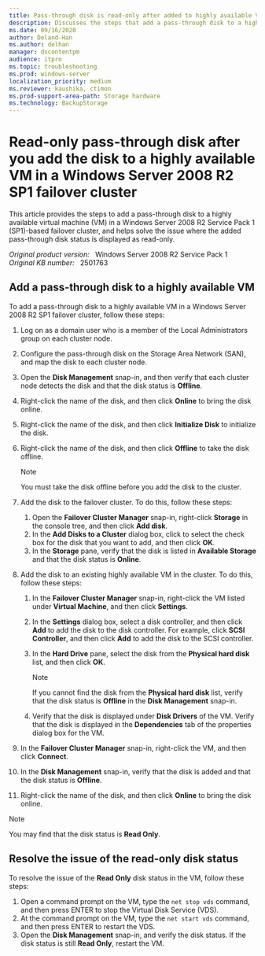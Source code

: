 ```yaml
---
title: Pass-through disk is read-only after added to highly available VM
description: Discusses the steps that add a pass-through disk to a highly available virtual machine (VM) in a Windows Server 2008 R2 SP1-based failover cluster. Resolves an issue of a read-only disk status in the VM.
ms.date: 09/16/2020
author: Deland-Han
ms.author: delhan
manager: dscontentpm
audience: itpro
ms.topic: troubleshooting
ms.prod: windows-server
localization_priority: medium
ms.reviewer: kaushika, ctimon
ms.prod-support-area-path: Storage hardware
ms.technology: BackupStorage
---
```

# Read-only pass-through disk after you add the disk to a highly available VM in a Windows Server 2008 R2 SP1 failover cluster

This article provides the steps to add a pass-through disk to a highly available virtual machine (VM) in a Windows Server 2008 R2 Service Pack 1 (SP1)-based failover cluster, and helps solve the issue where the added pass-through disk status is displayed as read-only.

_Original product version:_ &nbsp; Windows Server 2008 R2 Service Pack 1  
_Original KB number:_ &nbsp; 2501763

## Add a pass-through disk to a highly available VM

To add a pass-through disk to a highly available VM in a Windows Server 2008 R2 SP1 failover cluster, follow these steps:

1. Log on as a domain user who is a member of the Local Administrators group on each cluster node.
2. Configure the pass-through disk on the Storage Area Network (SAN), and map the disk to each cluster node.
3. Open the **Disk Management** snap-in, and then verify that each cluster node detects the disk and that the disk status is **Offline**.
4. Right-click the name of the disk, and then click **Online** to bring the disk online.
5. Right-click the name of the disk, and then click **Initialize Disk** to initialize the disk.
6. Right-click the name of the disk, and then click **Offline** to take the disk offline.

    > [!NOTE]
    > You must take the disk offline before you add the disk to the cluster.

7. Add the disk to the failover cluster. To do this, follow these steps:
    1. Open the **Failover Cluster Manager** snap-in, right-click **Storage** in the console tree, and then click **Add disk**.
    2. In the **Add Disks to a Cluster** dialog box, click to select the check box for the disk that you want to add, and then click **OK**.
    3. In the **Storage** pane, verify that the disk is listed in **Available Storage** and that the disk status is **Online**.

8. Add the disk to an existing highly available VM in the cluster. To do this, follow these steps:

    1. In the **Failover Cluster Manager** snap-in, right-click the VM listed under **Virtual Machine**, and then click **Settings**.
    2. In the **Settings** dialog box, select a disk controller, and then click **Add** to add the disk to the disk controller. For example, click **SCSI Controller**, and then click **Add** to add the disk to the SCSI controller.
    3. In the **Hard Drive** pane, select the disk from the **Physical hard disk** list, and then click **OK**.

        > [!NOTE]
        > If you cannot find the disk from the **Physical hard disk**  list, verify that the disk status is **Offline** in the **Disk Management** snap-in.

    4. Verify that the disk is displayed under **Disk Drivers** of the VM. Verify that the disk is displayed in the **Dependencies** tab of the properties dialog box for the VM.

9. In the **Failover Cluster Manager** snap-in, right-click the VM, and then click **Connect**.
10. In the **Disk Management** snap-in, verify that the disk is added and that the disk status is **Offline**.
11. Right-click the name of the disk, and then click **Online** to bring the disk online.

> [!NOTE]
> You may find that the disk status is **Read Only**.

## Resolve the issue of the read-only disk status

To resolve the issue of the **Read Only** disk status in the VM, follow these steps:

1. Open a command prompt on the VM, type the `net stop vds` command, and then press ENTER to stop the Virtual Disk Service (VDS).
2. At the command prompt on the VM, type the  `net start vds` command, and then press ENTER to restart the VDS.
3. Open the **Disk Management** snap-in, and verify the disk status. If the disk status is still **Read Only**, restart the VM.
